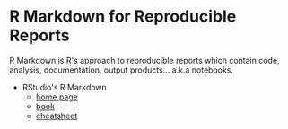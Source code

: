 # R Markdown for Reproducible Reports

R Markdown is R's approach to reproducible reports which contain code, analysis, documentation, output products... a.k.a notebooks.

- RStudio's R Markdown
  - [home page](https://rmarkdown.rstudio.com/index.html)
  - [book](https://bookdown.org/yihui/rmarkdown/)
  - [cheatsheet](https://rstudio.com/wp-content/uploads/2016/03/rmarkdown-cheatsheet-2.0.pdf?_ga=2.203920153.827268001.1590954168-246389919.1568690654)
